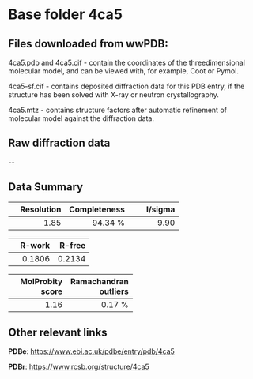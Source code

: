 # Base folder 4ca5

## Files downloaded from wwPDB:

4ca5.pdb and 4ca5.cif - contain the coordinates of the threedimensional molecular model, and can be viewed with, for example, Coot or Pymol.

4ca5-sf.cif - contains deposited diffraction data for this PDB entry, if the structure has been solved with X-ray or neutron crystallography.

4ca5.mtz - contains structure factors after automatic refinement of molecular model against the diffraction data.

## Raw diffraction data

--<br> 

## Data Summary
|   | Resolution | Completeness| I/sigma |
|---|-------------:|----------------:|--------------:|
|   |1.85|94.34 %|<img width=50/>9.90 |

|   | **R-work**| **R-free**   
|---|-------------:|----------------:|           
||0.1806|0.2134|

|   |**MolProbity<br>score**| **Ramachandran<br>outliers** 
|---|-------------:|----------------:|
||1.16|0.17 %|

## Other relevant links 
**PDBe**:  https://www.ebi.ac.uk/pdbe/entry/pdb/4ca5
 
**PDBr**: https://www.rcsb.org/structure/4ca5 

